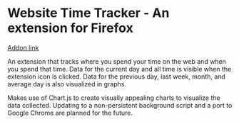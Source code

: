 # Website Time Tracker - An extension for Firefox

[Addon link](https://addons.mozilla.org/en-US/firefox/addon/website-time-tracker/)

An extension that tracks where you spend your time on the web and when you spend that time. Data for the current day and all time is visible when the extension icon is clicked. Data for the previous day, last week, month, and average day is also visualized in graphs.

Makes use of Chart.js to create visually appealing charts to visualize the data collected. Updating to a non-persistent background script and a port to Google Chrome are planned for the future.